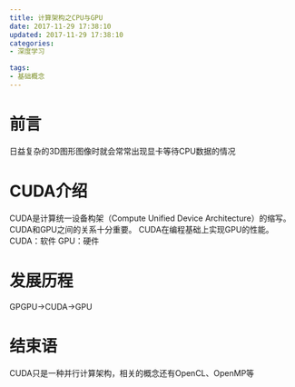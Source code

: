 ```yaml
---
title: 计算架构之CPU与GPU
date: 2017-11-29 17:38:10
updated: 2017-11-29 17:38:10
categories:
- 深度学习

tags:
- 基础概念
---
```

# 前言
日益复杂的3D图形图像时就会常常出现显卡等待CPU数据的情况

<!-- more -->

# CUDA介绍
CUDA是计算统一设备构架（Compute Unified Device Architecture）的缩写。
CUDA和GPU之间的关系十分重要。
CUDA在编程基础上实现GPU的性能。
CUDA：软件
GPU：硬件

# 发展历程
GPGPU->CUDA->GPU

# 结束语
CUDA只是一种并行计算架构，相关的概念还有OpenCL、OpenMP等
